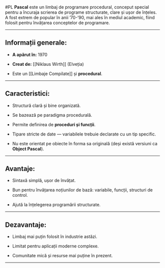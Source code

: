 #PL 
**Pascal** este un limbaj de programare procedural, conceput special pentru a încuraja scrierea de programe structurate, clare și ușor de înțeles. A fost extrem de popular în anii ’70-’90, mai ales în mediul academic, fiind folosit pentru învățarea conceptelor de programare.

---

##  Informații generale:

-  **A apărut în:** 1970
    
-  **Creat de:** [[Niklaus Wirth]] (Elveția)
    
-  Este un [[Limbaje Compilate]] și **procedural**.
    

---

##  Caracteristici:

- Structură clară și bine organizată.
    
- Se bazează pe paradigma procedurală.
    
- Permite definirea de **proceduri și funcții**.
    
- Tipare stricte de date — variabilele trebuie declarate cu un tip specific.
    
- Nu este orientat pe obiecte în forma sa originală (deși există versiuni ca **Object Pascal**).
    

---

##  Avantaje:

- Sintaxă simplă, ușor de învățat.
    
- Bun pentru învățarea noțiunilor de bază: variabile, funcții, structuri de control.
    
- Ajută la înțelegerea programării structurate.
    

---

##  Dezavantaje:

- Limbaj mai puțin folosit în industrie astăzi.
    
- Limitat pentru aplicații moderne complexe.
    
- Comunitate mică și resurse mai puține în prezent.
    

---
